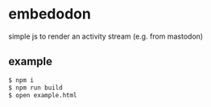 # embedodon
simple js to render an activity stream (e.g. from mastodon)

## example ##

```bash
$ npm i
$ npm run build
$ open example.html
```
